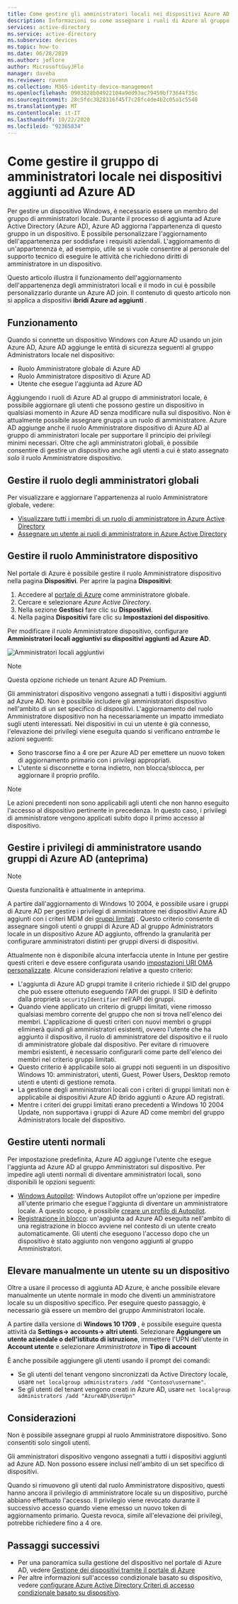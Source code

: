 ```yaml
---
title: Come gestire gli amministratori locali nei dispositivi Azure AD aggiunti
description: Informazioni su come assegnare i ruoli di Azure al gruppo di amministratori locale di un dispositivo Windows.
services: active-directory
ms.service: active-directory
ms.subservice: devices
ms.topic: how-to
ms.date: 06/28/2019
ms.author: joflore
author: MicrosoftGuyJFlo
manager: daveba
ms.reviewer: ravenn
ms.collection: M365-identity-device-management
ms.openlocfilehash: 0903828b04922104a9dd93ac79459bf73644f35c
ms.sourcegitcommit: 28c5fdc3828316f45f7c20fc4de4b2c05a1c5548
ms.translationtype: MT
ms.contentlocale: it-IT
ms.lasthandoff: 10/22/2020
ms.locfileid: "92365834"
---
```

# <a name="how-to-manage-the-local-administrators-group-on-azure-ad-joined-devices"></a>Come gestire il gruppo di amministratori locale nei dispositivi aggiunti ad Azure AD

Per gestire un dispositivo Windows, è necessario essere un membro del gruppo di amministratori locale. Durante il processo di aggiunta ad Azure Active Directory (Azure AD), Azure AD aggiorna l'appartenenza di questo gruppo in un dispositivo. È possibile personalizzare l'aggiornamento dell'appartenenza per soddisfare i requisiti aziendali. L'aggiornamento di un'appartenenza è, ad esempio, utile se si vuole consentire al personale del supporto tecnico di eseguire le attività che richiedono diritti di amministratore in un dispositivo.

Questo articolo illustra il funzionamento dell'aggiornamento dell'appartenenza degli amministratori locali e il modo in cui è possibile personalizzarlo durante un Azure AD join. Il contenuto di questo articolo non si applica a dispositivi **ibridi Azure ad aggiunti** .

## <a name="how-it-works"></a>Funzionamento

Quando si connette un dispositivo Windows con Azure AD usando un join Azure AD, Azure AD aggiunge le entità di sicurezza seguenti al gruppo Administrators locale nel dispositivo:

- Ruolo Amministratore globale di Azure AD
- Ruolo Amministratore dispositivo di Azure AD 
- Utente che esegue l'aggiunta ad Azure AD   

Aggiungendo i ruoli di Azure AD al gruppo di amministratori locale, è possibile aggiornare gli utenti che possono gestire un dispositivo in qualsiasi momento in Azure AD senza modificare nulla sul dispositivo. Non è attualmente possibile assegnare gruppi a un ruolo di amministratore.
Azure AD aggiunge anche il ruolo Amministratore dispositivo di Azure AD al gruppo di amministratori locale per supportare il principio dei privilegi minimi necessari. Oltre che agli amministratori globali, è possibile consentire di gestire un dispositivo anche agli utenti a cui è stato assegnato *solo* il ruolo Amministratore dispositivo. 

## <a name="manage-the-global-administrators-role"></a>Gestire il ruolo degli amministratori globali

Per visualizzare e aggiornare l'appartenenza al ruolo Amministratore globale, vedere:

- [Visualizzare tutti i membri di un ruolo di amministratore in Azure Active Directory](../roles/manage-roles-portal.md)
- [Assegnare un utente ai ruoli di amministratore in Azure Active Directory](../fundamentals/active-directory-users-assign-role-azure-portal.md)


## <a name="manage-the-device-administrator-role"></a>Gestire il ruolo Amministratore dispositivo 

Nel portale di Azure è possibile gestire il ruolo Amministratore dispositivo nella pagina **Dispositivi**. Per aprire la pagina **Dispositivi**:

1. Accedere al [portale di Azure](https://portal.azure.com) come amministratore globale.
1. Cercare e selezionare *Azure Active Directory*.
1. Nella sezione **Gestisci** fare clic su **Dispositivi**.
1. Nella pagina **Dispositivi** fare clic su **Impostazioni del dispositivo**.

Per modificare il ruolo Amministratore dispositivo, configurare **Amministratori locali aggiuntivi su dispositivi aggiunti ad Azure AD**.  

![Amministratori locali aggiuntivi](./media/assign-local-admin/10.png)

>[!NOTE]
> Questa opzione richiede un tenant Azure AD Premium. 

Gli amministratori dispositivo vengono assegnati a tutti i dispositivi aggiunti ad Azure AD. Non è possibile includere gli amministratori dispositivo nell'ambito di un set specifico di dispositivi. L'aggiornamento del ruolo Amministratore dispositivo non ha necessariamente un impatto immediato sugli utenti interessati. Nei dispositivi in cui un utente è già connesso, l'elevazione dei privilegi viene eseguita quando si verificano *entrambe* le azioni seguenti:

- Sono trascorse fino a 4 ore per Azure AD per emettere un nuovo token di aggiornamento primario con i privilegi appropriati. 
- L'utente si disconnette e torna indietro, non blocca/sblocca, per aggiornare il proprio profilo.

>[!NOTE]
> Le azioni precedenti non sono applicabili agli utenti che non hanno eseguito l'accesso al dispositivo pertinente in precedenza. In questo caso, i privilegi di amministratore vengono applicati subito dopo il primo accesso al dispositivo. 

## <a name="manage-administrator-privileges-using-azure-ad-groups-preview"></a>Gestire i privilegi di amministratore usando gruppi di Azure AD (anteprima)

>[!NOTE]
> Questa funzionalità è attualmente in anteprima.

A partire dall'aggiornamento di Windows 10 2004, è possibile usare i gruppi di Azure AD per gestire i privilegi di amministratore nei dispositivi Azure AD aggiunti con i criteri MDM dei [gruppi limitati](/windows/client-management/mdm/policy-csp-restrictedgroups) . Questo criterio consente di assegnare singoli utenti o gruppi di Azure AD al gruppo Administrators locale in un dispositivo Azure AD aggiunto, offrendo la granularità per configurare amministratori distinti per gruppi diversi di dispositivi. 

Attualmente non è disponibile alcuna interfaccia utente in Intune per gestire questi criteri e deve essere configurata usando [impostazioni URI OMA personalizzate](/mem/intune/configuration/custom-settings-windows-10). Alcune considerazioni relative a questo criterio: 

- L'aggiunta di Azure AD gruppi tramite il criterio richiede il SID del gruppo che può essere ottenuto eseguendo l'API dei gruppi. Il SID è definito dalla proprietà `securityIdentifier` nell'API dei gruppi.
- Quando viene applicato un criterio di gruppi limitati, viene rimosso qualsiasi membro corrente del gruppo che non si trova nell'elenco dei membri. L'applicazione di questi criteri con nuovi membri o gruppi eliminerà quindi gli amministratori esistenti, ovvero l'utente che ha aggiunto il dispositivo, il ruolo di amministratore del dispositivo e il ruolo di amministratore globale dal dispositivo. Per evitare di rimuovere membri esistenti, è necessario configurarli come parte dell'elenco dei membri nel criterio gruppi limitati. 
- Questo criterio è applicabile solo ai gruppi noti seguenti in un dispositivo Windows 10: amministratori, utenti, Guest, Power Users, Desktop remoto utenti e utenti di gestione remota. 
- La gestione degli amministratori locali con i criteri di gruppi limitati non è applicabile ai dispositivi Azure AD ibrido aggiunti o Azure AD registrati.
- Mentre i criteri dei gruppi limitati erano precedenti a Windows 10 2004 Update, non supportava i gruppi di Azure AD come membri del gruppo Administrators locale del dispositivo. 

## <a name="manage-regular-users"></a>Gestire utenti normali

Per impostazione predefinita, Azure AD aggiunge l'utente che esegue l'aggiunta ad Azure AD al gruppo Amministratori sul dispositivo. Per impedire agli utenti normali di diventare amministratori locali, sono disponibili le opzioni seguenti:

- [Windows Autopilot](/windows/deployment/windows-autopilot/windows-10-autopilot): Windows Autopilot offre un'opzione per impedire all'utente primario che esegue l'aggiunta di diventare un amministratore locale. A questo scopo, è possibile [creare un profilo di Autopilot](/intune/enrollment-autopilot#create-an-autopilot-deployment-profile).
- [Registrazione in blocco](/intune/windows-bulk-enroll): un'aggiunta ad Azure AD eseguita nell'ambito di una registrazione in blocco avviene nel contesto di un utente creato automaticamente. Gli utenti che eseguono l'accesso dopo che un dispositivo è stato aggiunto non vengono aggiunti al gruppo Amministratori.   

## <a name="manually-elevate-a-user-on-a-device"></a>Elevare manualmente un utente su un dispositivo 

Oltre a usare il processo di aggiunta AD Azure, è anche possibile elevare manualmente un utente normale in modo che diventi un amministratore locale su un dispositivo specifico. Per eseguire questo passaggio, è necessario già essere un membro del gruppo Amministratori locale. 

A partire dalla versione di **Windows 10 1709** , è possibile eseguire questa attività da **Settings-> accounts-> altri utenti**. Selezionare **Aggiungere un utente aziendale o dell'istituto di istruzione**, immettere l'UPN dell'utente in **Account utente** e selezionare *Amministratore* in **Tipo di account**  
 
È anche possibile aggiungere gli utenti usando il prompt dei comandi:

- Se gli utenti del tenant vengono sincronizzati da Active Directory locale, usare `net localgroup administrators /add "Contoso\username"`.
- Se gli utenti del tenant vengono creati in Azure AD, usare `net localgroup administrators /add "AzureAD\UserUpn"`

## <a name="considerations"></a>Considerazioni 

Non è possibile assegnare gruppi al ruolo Amministratore dispositivo. Sono consentiti solo singoli utenti.

Gli amministratori dispositivo vengono assegnati a tutti i dispositivi aggiunti ad Azure AD. Non possono essere inclusi nell'ambito di un set specifico di dispositivi.

Quando si rimuovono gli utenti dal ruolo Amministratore dispositivo, questi hanno ancora il privilegio di amministratore locale su un dispositivo, purché abbiano effettuato l'accesso. Il privilegio viene revocato durante il successivo accesso quando viene emesso un nuovo token di aggiornamento primario. Questa revoca, simile all'elevazione dei privilegi, potrebbe richiedere fino a 4 ore.

## <a name="next-steps"></a>Passaggi successivi

- Per una panoramica sulla gestione del dispositivo nel portale di Azure AD, vedere [Gestione dei dispositivi tramite il portale di Azure](device-management-azure-portal.md)
- Per altre informazioni sull'accesso condizionale basato su dispositivo, vedere [configurare Azure Active Directory Criteri di accesso condizionale basato su dispositivo](../conditional-access/require-managed-devices.md).
